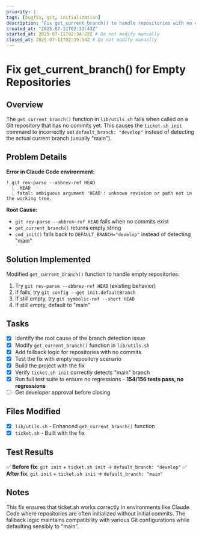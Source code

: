 ```yaml
---
priority: 1
tags: [bugfix, git, initialization]
description: "Fix get_current_branch() to handle repositories with no commits"
created_at: "2025-07-11T02:33:43Z"
started_at: 2025-07-11T02:34:22Z # Do not modify manually
closed_at: 2025-07-11T02:39:54Z # Do not modify manually
---
```


# Fix get_current_branch() for Empty Repositories

## Overview

The `get_current_branch()` function in `lib/utils.sh` fails when called on a Git repository that has no commits yet. This causes the `ticket.sh init` command to incorrectly set `default_branch: "develop"` instead of detecting the actual current branch (usually "main").

## Problem Details

**Error in Claude Code environment:**
```
! git rev-parse --abbrev-ref HEAD 
  ⎿  HEAD
  ⎿ fatal: ambiguous argument 'HEAD': unknown revision or path not in the working tree.
```

**Root Cause:**
- `git rev-parse --abbrev-ref HEAD` fails when no commits exist
- `get_current_branch()` returns empty string
- `cmd_init()` falls back to `DEFAULT_BRANCH="develop"` instead of detecting "main"

## Solution Implemented

Modified `get_current_branch()` function to handle empty repositories:

1. Try `git rev-parse --abbrev-ref HEAD` (existing behavior)
2. If fails, try `git config --get init.defaultBranch`
3. If still empty, try `git symbolic-ref --short HEAD`
4. If still empty, default to "main"

## Tasks

- [x] Identify the root cause of the branch detection issue
- [x] Modify `get_current_branch()` function in `lib/utils.sh` 
- [x] Add fallback logic for repositories with no commits
- [x] Test the fix with empty repository scenario
- [x] Build the project with the fix
- [x] Verify `ticket.sh init` correctly detects "main" branch
- [x] Run full test suite to ensure no regressions - **154/156 tests pass, no regressions**
- [ ] Get developer approval before closing

## Files Modified

- [x] `lib/utils.sh` - Enhanced `get_current_branch()` function
- [x] `ticket.sh` - Built with the fix

## Test Results

✅ **Before fix**: `git init` + `ticket.sh init` → `default_branch: "develop"`
✅ **After fix**: `git init` + `ticket.sh init` → `default_branch: "main"`

## Notes

This fix ensures that ticket.sh works correctly in environments like Claude Code where repositories are often initialized without initial commits. The fallback logic maintains compatibility with various Git configurations while defaulting sensibly to "main".
